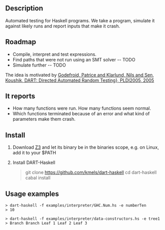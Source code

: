 Description
------
Automated testing for Haskell programs. We take a program, simulate it against likely runs and report inputs that make it crash.

Roadmap
------
 - Compile, interpret and test expressions.
 - Find paths that were not run using an SMT solver -- TODO
 - Simulate further -- TODO

The idea is motivated by [Godefroid, Patrice and Klarlund, Nils and Sen, Koushik, DART: Directed Automated Random Testing}, PLDI2005, 2005](http://doi.acm.org/10.1145/1065010.1065036)

It reports
------
 - How many functions were run. How many functions seem normal.
 - Which functions terminated because of an error and what kind of parameters make them crash.

Install
------

1. Download [Z3](http://z3.codeplex.com/releases) and let its binary be in the binaries scope, e.g. on Linux, add it to your $PATH

2. Install DART-Haskell

    > git clone https://github.com/kmels/dart-haskell
    > cd dart-haskell
    > cabal install

Usage examples  
-------
    > dart-haskell -f examples/interpreter/GHC.Num.hs -e numberTen
    > 10

    > dart-haskell -f examples/interpreter/data-constructors.hs -e tree1
    > Branch Branch Leaf 1 Leaf 2 Leaf 3

    